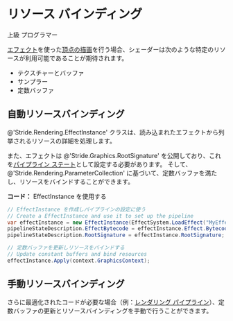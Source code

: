 # リソース バインディング
<!--
# Resource binding
-->

<span class="label label-doc-level">上級</span>
<span class="label label-doc-audience">プログラマー</span>
<!--
<span class="label label-doc-level">Advanced</span>
<span class="label label-doc-audience">Programmer</span>
-->

[エフェクト](../effects-and-shaders/index.md)を使った[頂点の描画](draw-vertices.md)を行う場合、シェーダーは次のような特定のリソースが利用可能であることが期待されます。
<!--
When [drawing vertices](draw-vertices.md) using an [effect](../effects-and-shaders/index.md), the shaders expect certain resources to be available, including:
-->

- テクスチャーとバッファ
- サンプラー
- 定数バッファ

<!--
- textures and buffers
- samplers
- constant buffers
-->

## 自動リソースバインディング
<!--
## Automatic resource binding
-->

@'Stride.Rendering.EffectInstance' クラスは、読み込まれたエフェクトから列挙されるリソースの詳細を処理します。
<!--
The @'Stride.Rendering.EffectInstance' class handles the details of enumerating these resources from a loaded effect as well as binding them.
-->

また、エフェクトは @'Stride.Graphics.RootSignature' を公開しており、これを[パイプライン ステート](pipeline-state.md)として設定する必要があります。
そして、@'Stride.Rendering.ParameterCollection' に基づいて、定数バッファを満たし、リソースをバインドすることができます。
<!--
It exposes the @'Stride.Graphics.RootSignature', which has to be set as [pipeline state](pipeline-state.md),
and allows to fill constant buffers and bind resources based on a @'Stride.Rendering.ParameterCollection'.
-->

**コード：** EffectInstance を使用する
<!--
**Code:** Using an EffectInstance
-->

```cs
// EffectInstance を作成しパイプラインの設定に使う
// Create a EffectInstance and use it to set up the pipeline
var effectInstance = new EffectInstance(EffectSystem.LoadEffect("MyEffect").WaitForResult());
pipelineStateDescription.EffectBytecode = effectInstance.Effect.Bytecode;
pipelineStateDescription.RootSignature = effectInstance.RootSignature;

// 定数バッファを更新しリソースをバインドする
// Update constant buffers and bind resources
effectInstance.Apply(context.GraphicsContext);
```

## 手動リソースバインディング
<!--
## Manual resource binding
-->

さらに最適化されたコードが必要な場合（例：[レンダリング パイプライン](../rendering-pipeline/index.md)）、定数バッファの更新とリソースバインディングを手動で行うことができます。
<!--
When more optimized code is required (eg in the [rendering pipeline](../rendering-pipeline/index.md)), constant buffer updates and resource binding can be done manually.
-->
